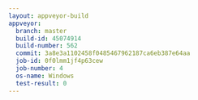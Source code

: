```yaml
---
layout: appveyor-build
appveyor:
  branch: master
  build-id: 45074914
  build-number: 562
  commit: 3a8e3a1102458f0485467962187ca6eb387e64aa
  job-id: 0f0lmm1jf4p63cew
  job-number: 4
  os-name: Windows
  test-result: 0
---
```

